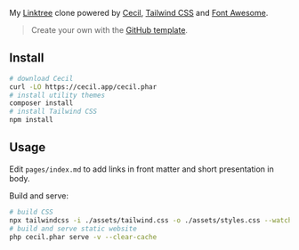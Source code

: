 My [Linktree](https://linktr.ee) clone powered by [Cecil](https://cecil.app), [Tailwind CSS](https://tailwindcss.com) and [Font Awesome](https://fontawesome.com).

> Create your own with the [GitHub template](https://github.com/Cecilapp/Links).

## Install

```bash
# download Cecil
curl -LO https://cecil.app/cecil.phar
# install utility themes
composer install
# install Tailwind CSS
npm install
```

## Usage

Edit `pages/index.md` to add links in front matter and short presentation in body.

Build and serve:

```bash
# build CSS
npx tailwindcss -i ./assets/tailwind.css -o ./assets/styles.css --watch
# build and serve static website
php cecil.phar serve -v --clear-cache
```
